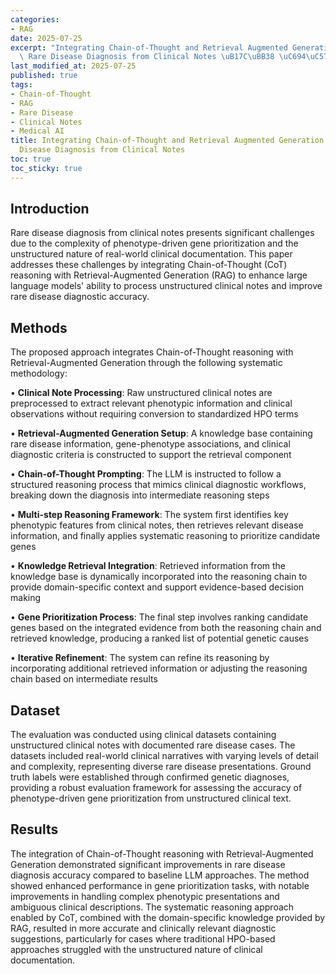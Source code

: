 ```yaml
---
categories:
- RAG
date: 2025-07-25
excerpt: "Integrating Chain-of-Thought and Retrieval Augmented Generation Enhances\
  \ Rare Disease Diagnosis from Clinical Notes \uB17C\uBB38 \uC694\uC57D"
last_modified_at: 2025-07-25
published: true
tags:
- Chain-of-Thought
- RAG
- Rare Disease
- Clinical Notes
- Medical AI
title: Integrating Chain-of-Thought and Retrieval Augmented Generation Enhances Rare
  Disease Diagnosis from Clinical Notes
toc: true
toc_sticky: true
---
```


## Introduction

Rare disease diagnosis from clinical notes presents significant challenges due to the complexity of phenotype-driven gene prioritization and the unstructured nature of real-world clinical documentation. This paper addresses these challenges by integrating Chain-of-Thought (CoT) reasoning with Retrieval-Augmented Generation (RAG) to enhance large language models' ability to process unstructured clinical notes and improve rare disease diagnostic accuracy.

## Methods

The proposed approach integrates Chain-of-Thought reasoning with Retrieval-Augmented Generation through the following systematic methodology:

• **Clinical Note Processing**: Raw unstructured clinical notes are preprocessed to extract relevant phenotypic information and clinical observations without requiring conversion to standardized HPO terms

• **Retrieval-Augmented Generation Setup**: A knowledge base containing rare disease information, gene-phenotype associations, and clinical diagnostic criteria is constructed to support the retrieval component

• **Chain-of-Thought Prompting**: The LLM is instructed to follow a structured reasoning process that mimics clinical diagnostic workflows, breaking down the diagnosis into intermediate reasoning steps

• **Multi-step Reasoning Framework**: The system first identifies key phenotypic features from clinical notes, then retrieves relevant disease information, and finally applies systematic reasoning to prioritize candidate genes

• **Knowledge Retrieval Integration**: Retrieved information from the knowledge base is dynamically incorporated into the reasoning chain to provide domain-specific context and support evidence-based decision making

• **Gene Prioritization Process**: The final step involves ranking candidate genes based on the integrated evidence from both the reasoning chain and retrieved knowledge, producing a ranked list of potential genetic causes

• **Iterative Refinement**: The system can refine its reasoning by incorporating additional retrieved information or adjusting the reasoning chain based on intermediate results





## Dataset

The evaluation was conducted using clinical datasets containing unstructured clinical notes with documented rare disease cases. The datasets included real-world clinical narratives with varying levels of detail and complexity, representing diverse rare disease presentations. Ground truth labels were established through confirmed genetic diagnoses, providing a robust evaluation framework for assessing the accuracy of phenotype-driven gene prioritization from unstructured clinical text.

## Results

The integration of Chain-of-Thought reasoning with Retrieval-Augmented Generation demonstrated significant improvements in rare disease diagnosis accuracy compared to baseline LLM approaches. The method showed enhanced performance in gene prioritization tasks, with notable improvements in handling complex phenotypic presentations and ambiguous clinical descriptions. The systematic reasoning approach enabled by CoT, combined with the domain-specific knowledge provided by RAG, resulted in more accurate and clinically relevant diagnostic suggestions, particularly for cases where traditional HPO-based approaches struggled with the unstructured nature of clinical documentation.